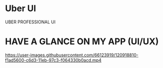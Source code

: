 # Uber UI

UBER PROFESSIONAL UI


# HAVE A GLANCE ON MY APP (UI/UX)

https://user-images.githubusercontent.com/66123919/120918810-f1ad5600-c6d3-11eb-97c3-f064330b0acd.mp4


